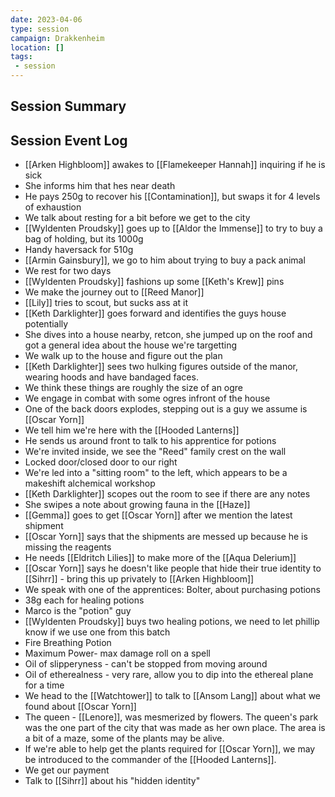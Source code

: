 ```yaml
---
date: 2023-04-06
type: session
campaign: Drakkenheim
location: []
tags:
 - session
---
```


## Session Summary

## Session Event Log

- [[Arken Highbloom]] awakes to [[Flamekeeper Hannah]] inquiring if he is sick
- She informs him that hes near death
- He pays 250g to recover his [[Contamination]], but swaps it for 4 levels of exhaustion
- We talk about resting for a bit before we get to the city
- [[Wyldenten Proudsky]] goes up to [[Aldor the Immense]] to try to buy a bag of holding, but its 1000g
- Handy haversack for 510g
- [[Armin Gainsbury]], we go to him about trying to buy a pack animal
- We rest for two days
- [[Wyldenten Proudsky]] fashions up some [[Keth's Krew]] pins
- We make the journey out to [[Reed Manor]]
- [[Lily]] tries to scout, but sucks ass at it
- [[Keth Darklighter]] goes forward and identifies the guys house potentially
- She dives into a house nearby, retcon, she jumped up on the roof and got a general idea about the house we're targetting
- We walk up to the house and figure out the plan
- [[Keth Darklighter]] sees two hulking figures outside of the manor, wearing hoods and have bandaged faces.
- We think these things are roughly the size of an ogre
- We engage in combat with some ogres infront of the house
- One of the back doors explodes, stepping out is a guy we assume is [[Oscar Yorn]]
- We tell him we're here with the [[Hooded Lanterns]]
- He sends us around front to talk to his apprentice for potions
- We're invited inside, we see the "Reed" family crest on the wall
- Locked door/closed door to our right
- We're led into a "sitting room" to the left, which appears to be a makeshift alchemical workshop
- [[Keth Darklighter]] scopes out the room to see if there are any notes
- She swipes a note about growing fauna in the [[Haze]]
- [[Gemma]] goes to get [[Oscar Yorn]] after we mention the latest shipment
- [[Oscar Yorn]] says that the shipments are messed up because he is missing the reagents
- He needs [[Eldritch Lilies]] to make more of the [[Aqua Delerium]]
- [[Oscar Yorn]] says he doesn't like people that hide their true identity to [[Sihrr]] - bring this up privately to [[Arken Highbloom]]
- We speak with one of the apprentices: Bolter, about purchasing potions
- 38g each for healing potions
- Marco is the "potion" guy
- [[Wyldenten Proudsky]] buys two healing potions, we need to let phillip know if we use one from this batch
- Fire Breathing Potion
- Maximum Power- max damage roll on a spell
- Oil of slipperyness - can't be stopped from moving around
- Oil of etherealness - very rare, allow you to dip into the ethereal plane for a time
- We head to the [[Watchtower]] to talk to [[Ansom Lang]] about what we found about [[Oscar Yorn]]
- The queen - [[Lenore]], was mesmerized by flowers. The queen's park was the one part of the city that was made as her own place. The area is a bit of a maze, some of the plants may be alive. 
- If we're able to help get the plants required for [[Oscar Yorn]], we may be introduced to the commander of the [[Hooded Lanterns]].
- We get our payment
- Talk to [[Sihrr]] about his "hidden identity"